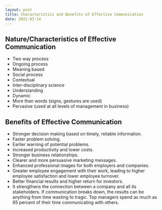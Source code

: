 ```yaml
---
layout: post
title: Characteristics and Benefits of Effective Communication
date: 2021-03-14
---
```


## Nature/Characteristics of Effective Communication

- Two way process
- Ongoing process
- Meaning based
- Social process
- Contextual
- Inter-disciplinary science
- Understanding
- Dynamic
- More than words (signs, gestures are used)
- Pervasive (used at all levels of management in business)

## Benefits of Effective Communication

- Stronger decision making based on timely, reliable information.
- Faster problem solving.
- Earlier warning of potential problems.
- Increased productivity and lower costs.
- Stronger business relationships. 
- Clearer and more persuasive marketing messages.
- Enhanced professional images for both employers and companies.
- Greater employee engagement with their work, leading to higher employee satisfaction and lower employee turnover.
- Better financial results and higher return for investors. 
- It strengthens the connection between a company and all its stakeholders. If communication breaks down, the results can be anything from time wasting to tragic. Top managers spend as much as 85 percent of their time communicating with others.
        